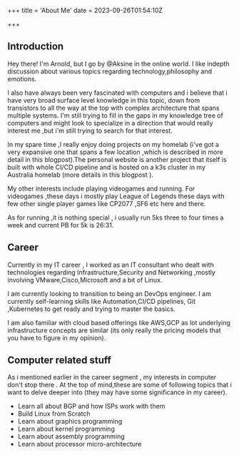 +++
title = 'About Me'
date = 2023-09-26T01:54:10Z

+++
## Introduction

Hey there! I'm Arnold, but I go by @Aksine in the online world. I like indepth discussion about various topics regarding technology,philosophy and emotions.

I also have always been very fascinated with computers and i believe that i have very broad surface level knowledge in this topic, down from transistors to all the way at the top with complex architecture that spans multiple systems. I'm still trying to fill in the gaps in my knowledge tree of computers and might look to specialize in a direction that would really interest me ,but i'm still trying to search for that interest.

In my spare time ,I really enjoy doing projects on my homelab (i've got a very expansive one that spans a few location ,which is described in more detail in this blogpost).The personal website is another project that itself is built with  whole CI/CD pipeline and is hosted on a k3s cluster in my Australia homelab (more details in this blogpost ).

My other interests include playing videogames and running. For videogames ,these days i mostly play League of Legends these days with few other single player games like CP2077 ,SF6 etc here and there. 

As for running ,it is nothing special , i usually run 5ks three to four times a week and current PB for 5k is 26:31.


## Career

Currently in my IT career , I worked as an IT consultant who dealt with technologies regarding Infrastructure,Security and Networking ,mostly involving VMware,Cisco,Microsoft and a bit of Linux.

I am currently looking to transition to being an DevOps engineer. I am currently self-learning skills like Automation,CI/CD pipelines, Git ,Kubernetes to get ready and trying to master the basics.

I am also familiar with cloud based offerings like AWS,GCP as lot underlying infrastructure concepts are similar (its only really the pricing models that you have to figure in my opinion).

## Computer related stuff

As i mentioned earlier in the career segment , my interests in computer don't stop there . At the top of mind,these are some of following topics that i want to delve deeper into (they may have some significance  in my career).

- Learn all about BGP and how ISPs work with them
- Build Linux from Scratch
- Learn about graphics programming
- Learn about kernel programming
- Learn about assembly programming
- Learn about processor micro-architecture 